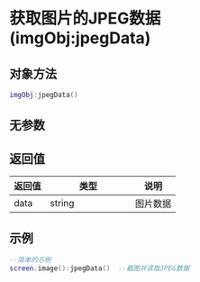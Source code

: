 # 获取图片的JPEG数据(imgObj:jpegData)

## 对象方法

```lua
imgObj:jpegData()
```

## 无参数

## 返回值

<table><thead><tr><th>返回值</th><th width="135.33333333333331">类型</th><th>说明</th></tr></thead><tbody><tr><td>data</td><td>string</td><td>图片数据</td></tr></tbody></table>

## 示例

```lua
--简单的示例
screen.image():jpegData()  --截图并读取JPEG数据

```
